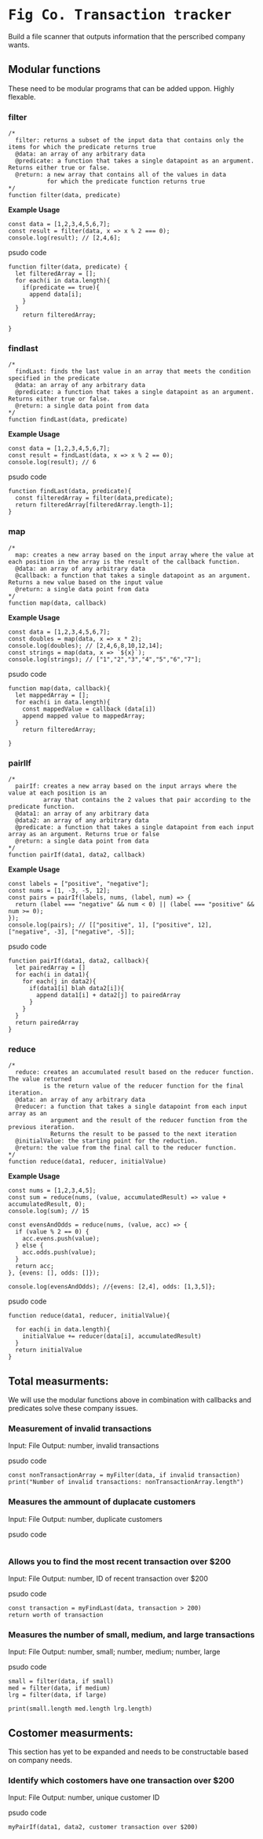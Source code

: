 # <tt>Fig Co. Transaction tracker</tt>
Build a file scanner that outputs information that the perscribed company wants.

## Modular functions 

These need to be modular programs that can be added uppon. Highly flexable.

### filter
```
/*
  filter: returns a subset of the input data that contains only the items for which the predicate returns true
  @data: an array of any arbitrary data
  @predicate: a function that takes a single datapoint as an argument. Returns either true or false.
  @return: a new array that contains all of the values in data
           for which the predicate function returns true
*/
function filter(data, predicate)
```
**Example Usage**
```
const data = [1,2,3,4,5,6,7];
const result = filter(data, x => x % 2 === 0);
console.log(result); // [2,4,6];

```
psudo code
```
function filter(data, predicate) {
  let filteredArray = [];
  for each(i in data.length){
    if(predicate == true){
      append data[i];
    }
  }
    return filteredArray;
  
}

```
### findlast
```
/*
  findLast: finds the last value in an array that meets the condition specified in the predicate
  @data: an array of any arbitrary data
  @predicate: a function that takes a single datapoint as an argument. Returns either true or false.
  @return: a single data point from data
*/
function findLast(data, predicate)
```
**Example Usage**
```
const data = [1,2,3,4,5,6,7];
const result = findLast(data, x => x % 2 == 0);
console.log(result); // 6

```
psudo code
```
function findLast(data, predicate){
  const filteredArray = filter(data,predicate);
  return filteredArray[filteredArray.length-1];
}

```
### map
```
/*
  map: creates a new array based on the input array where the value at each position in the array is the result of the callback function.
  @data: an array of any arbitrary data
  @callback: a function that takes a single datapoint as an argument. Returns a new value based on the input value
  @return: a single data point from data
*/
function map(data, callback)
```
**Example Usage**
```
const data = [1,2,3,4,5,6,7];
const doubles = map(data, x => x * 2);
console.log(doubles); // [2,4,6,8,10,12,14];
const strings = map(data, x => `${x}`);
console.log(strings); // ["1","2","3","4","5","6","7"];

```
psudo code
```
function map(data, callback){
  let mappedArray = [];
  for each(i in data.length){
    const mappedValue = callback (data[i])
    append mapped value to mappedArray;
  }
    return filteredArray;
  
}

```
### pairlIf
```
/*
  pairIf: creates a new array based on the input arrays where the value at each position is an 
          array that contains the 2 values that pair according to the predicate function.
  @data1: an array of any arbitrary data
  @data2: an array of any arbitrary data
  @predicate: a function that takes a single datapoint from each input array as an argument. Returns true or false
  @return: a single data point from data
*/
function pairIf(data1, data2, callback)
```
**Example Usage**
```
const labels = ["positive", "negative"];
const nums = [1, -3, -5, 12];
const pairs = pairIf(labels, nums, (label, num) => {
  return (label === "negative" && num < 0) || (label === "positive" && num >= 0);
});
console.log(pairs); // [["positive", 1], ["positive", 12], ["negative", -3], ["negative", -5]];
```
psudo code
```
function pairIf(data1, data2, callback){
  let pairedArray = []
  for each(i in data1){
    for each(j in data2){
      if(data1[i] blah data2[i]){
        append data1[i] + data2[j] to pairedArray
      }
    }
  }
  return pairedArray
}

```
### reduce
```
/*
  reduce: creates an accumulated result based on the reducer function. The value returned
          is the return value of the reducer function for the final iteration.
  @data: an array of any arbitrary data
  @reducer: a function that takes a single datapoint from each input array as an
            argument and the result of the reducer function from the previous iteration.
            Returns the result to be passed to the next iteration
  @initialValue: the starting point for the reduction.
  @return: the value from the final call to the reducer function.
*/
function reduce(data1, reducer, initialValue)
```
**Example Usage**
```
const nums = [1,2,3,4,5];
const sum = reduce(nums, (value, accumulatedResult) => value + accumulatedResult, 0);
console.log(sum); // 15

const evensAndOdds = reduce(nums, (value, acc) => {
  if (value % 2 == 0) {
    acc.evens.push(value);
  } else {
    acc.odds.push(value);
  }
  return acc;
}, {evens: [], odds: []});

console.log(evensAndOdds); //{evens: [2,4], odds: [1,3,5]};
```
psudo code
```
function reduce(data1, reducer, initialValue){
  
  for each(i in data.length){
    initialValue += reducer(data[i], accumulatedResult)
  }
  return initialValue
}
```

## Total measurments:

We will use the modular functions above in combination with callbacks and predicates solve these company issues.

### Measurement of invalid transactions
Input: File Output: number, invalid transactions

psudo code
```
const nonTransactionArray = myFilter(data, if invalid transaction)
print("Number of invalid transactions: nonTransactionArray.length")
```
### Measures the ammount of duplacate customers
Input: File Output: number, duplicate customers

psudo code
```

```
### Allows you to find the most recent transaction over $200
Input: File Output: number, ID of recent transaction over $200

psudo code
```
const transaction = myFindLast(data, transaction > 200)
return worth of transaction
```
### Measures the number of small, medium, and large transactions
Input: File Output: number, small; number, medium; number, large

psudo code
```
small = filter(data, if small)
med = filter(data, if medium)
lrg = filter(data, if large)

print(small.length med.length lrg.length)
```
## Costomer measurments:

This section has yet to be expanded and needs to be constructable based on company needs.

### Identify which costomers have one transaction over $200
Input: File Output: number, unique customer ID

psudo code
```
myPairIf(data1, data2, customer transaction over $200)
```
